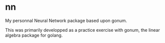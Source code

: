 # nn

My personnal Neural Network package based upon gonum.

This was primarily developped as a practice exercise with gonum, the linear algebra package for golang.



